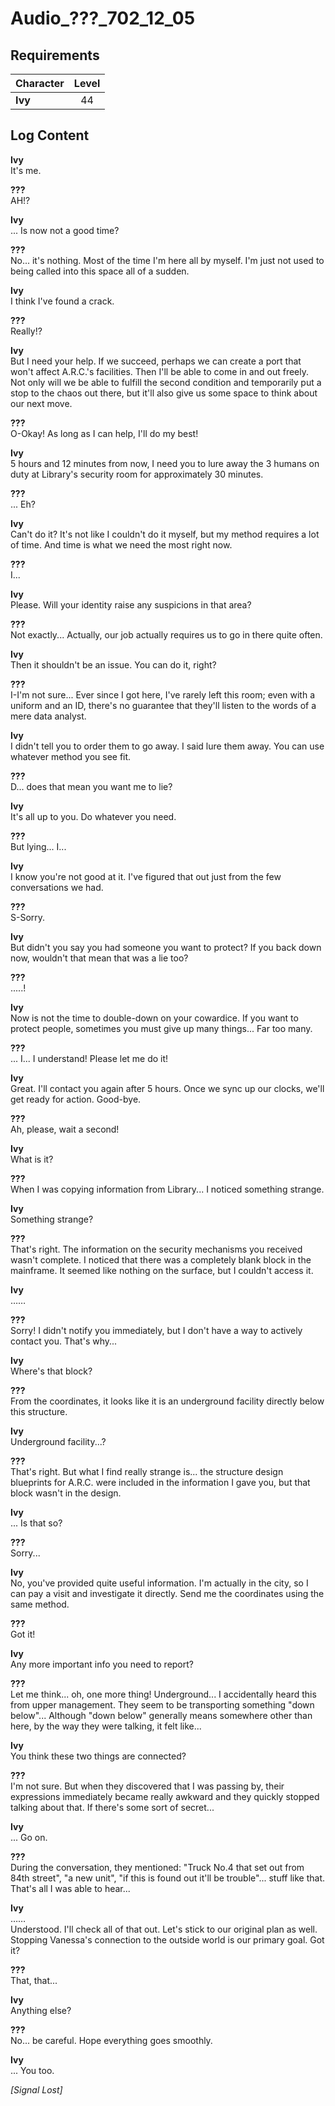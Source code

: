 # Audio_???_702_12_05
## Requirements
|Character|Level|
|---------|:---:|
|**Ivy**  | 44  |

## Log Content
**Ivy**<br>
It's me.

**???**<br>
AH!?

**Ivy**<br>
... Is now not a good time?

**???**<br>
No... it's nothing. Most of the time I'm here all by myself. I'm just not used to being called into this space all of a sudden.

**Ivy**<br>
I think I've found a crack.

**???**<br>
Really!?

**Ivy**<br>
But I need your help. If we succeed, perhaps we can create a port that won't affect A.R.C.'s facilities. Then I'll be able to come in and out freely. Not only will we be able to fulfill the second condition and temporarily put a stop to the chaos out there, but it'll also give us some space to think about our next move.

**???**<br>
O\-Okay! As long as I can help, I'll do my best!

**Ivy**<br>
5 hours and 12 minutes from now, I need you to lure away the 3 humans on duty at Library's security room for approximately 30 minutes.

**???**<br>
... Eh?

**Ivy**<br>
Can't do it? It's not like I couldn't do it myself, but my method requires a lot of time. And time is what we need the most right now.

**???**<br>
I...

**Ivy**<br>
Please. Will your identity raise any suspicions in that area?

**???**<br>
Not exactly... Actually, our job actually requires us to go in there quite often.

**Ivy**<br>
Then it shouldn't be an issue. You can do it, right?

**???**<br>
I\-I'm not sure... Ever since I got here, I've rarely left this room; even with a uniform and an ID, there's no guarantee that they'll listen to the words of a mere data analyst.

**Ivy**<br>
I didn't tell you to order them to go away. I said lure them away. You can use whatever method you see fit.

**???**<br>
D... does that mean you want me to lie?

**Ivy**<br>
It's all up to you. Do whatever you need.

**???**<br>
But lying... I...

**Ivy**<br>
I know you're not good at it. I've figured that out just from the few conversations we had.

**???**<br>
S\-Sorry.

**Ivy**<br>
But didn't you say you had someone you want to protect? If you back down now, wouldn't that mean that was a lie too?

**???**<br>
.....!

**Ivy**<br>
Now is not the time to double\-down on your cowardice. If you want to protect people, sometimes you must give up many things... Far too many.

**???**<br>
... I... I understand! Please let me do it!

**Ivy**<br>
Great. I'll contact you again after 5 hours. Once we sync up our clocks, we'll get ready for action. Good\-bye.

**???**<br>
Ah, please, wait a second!

**Ivy**<br>
What is it?

**???**<br>
When I was copying information from Library... I noticed something strange.

**Ivy**<br>
Something strange?

**???**<br>
That's right. The information on the security mechanisms you received wasn't complete. I noticed that there was a completely blank block in the mainframe. It seemed like nothing on the surface, but I couldn't access it.

**Ivy**<br>
……

**???**<br>
Sorry! I didn't notify you immediately, but I don't have a way to actively contact you. That's why...

**Ivy**<br>
Where's that block?

**???**<br>
From the coordinates, it looks like it is an underground facility directly below this structure.

**Ivy**<br>
Underground facility...?

**???**<br>
That's right. But what I find really strange is... the structure design blueprints for A.R.C. were included in the information I gave you, but that block wasn't in the design.

**Ivy**<br>
... Is that so?

**???**<br>
Sorry...

**Ivy**<br>
No, you've provided quite useful information. I'm actually in the city, so I can pay a visit and investigate it directly. Send me the coordinates using the same method.

**???**<br>
Got it!

**Ivy**<br>
Any more important info you need to report?

**???**<br>
Let me think... oh, one more thing! Underground... I accidentally heard this from upper management. They seem to be transporting something "down below"... Although "down below" generally means somewhere other than here, by the way they were talking, it felt like...

**Ivy**<br>
You think these two things are connected?

**???**<br>
I'm not sure. But when they discovered that I was passing by, their expressions immediately became really awkward and they quickly stopped talking about that. If there's some sort of secret...

**Ivy**<br>
... Go on.

**???**<br>
During the conversation, they mentioned:  "Truck No.4 that set out from 84th street", "a new unit", "if this is found out it'll be trouble"... stuff like that. That's all I was able to hear...

**Ivy**<br>
……<br>
Understood. I'll check all of that out. Let's stick to our original plan as well. Stopping Vanessa's connection to the outside world is our primary goal. Got it?

**???**<br>
That, that...

**Ivy**<br>
Anything else?

**???**<br>
No... be careful. Hope everything goes smoothly.

**Ivy**<br>
... You too.

*[Signal Lost]*